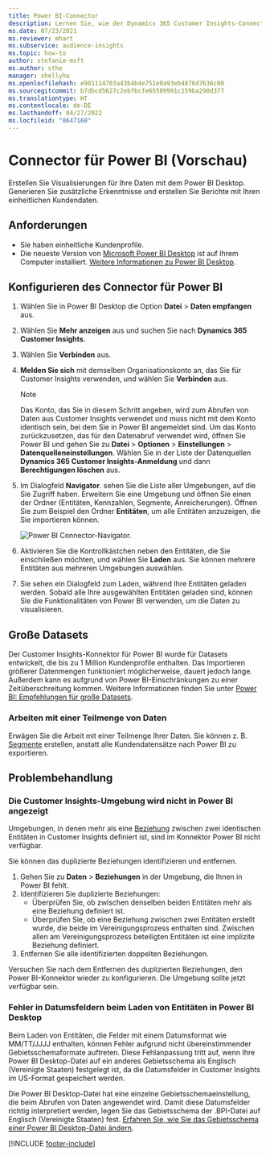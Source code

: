 ```yaml
---
title: Power BI-Connector
description: Lernen Sie, wie der Dynamics 365 Customer Insights-Connector in Power BI verwendet wird.
ms.date: 07/23/2021
ms.reviewer: mhart
ms.subservice: audience-insights
ms.topic: how-to
author: stefanie-msft
ms.author: sthe
manager: shellyha
ms.openlocfilehash: e901114703a43b4b4e751e0a93eb4876d7636c00
ms.sourcegitcommit: b7dbcd5627c2ebfbcfe65589991c159ba290d377
ms.translationtype: HT
ms.contentlocale: de-DE
ms.lasthandoff: 04/27/2022
ms.locfileid: "8647160"
---
```

# <a name="connector-for-power-bi-preview"></a>Connector für Power BI (Vorschau)

Erstellen Sie Visualisierungen für Ihre Daten mit dem Power BI Desktop. Generieren Sie zusätzliche Erkenntnisse und erstellen Sie Berichte mit Ihren einheitlichen Kundendaten.

## <a name="prerequisites"></a>Anforderungen

- Sie haben einheitliche Kundenprofile.
- Die neueste Version von [Microsoft Power BI Desktop](https://powerbi.microsoft.com/desktop/) ist auf Ihrem Computer installiert. [Weitere Informationen zu Power BI Desktop](/power-bi/desktop-what-is-desktop).

## <a name="configure-the-connector-for-power-bi"></a>Konfigurieren des Connector für Power BI

1. Wählen Sie in Power BI Desktop die Option **Datei** > **Daten empfangen** aus.

1. Wählen Sie **Mehr anzeigen** aus und suchen Sie nach **Dynamics 365 Customer Insights**.

1. Wählen Sie **Verbinden** aus.

1. **Melden Sie sich** mit demselben Organisationskonto an, das Sie für Customer Insights verwenden, und wählen Sie **Verbinden** aus.
   > [!NOTE]
   > Das Konto, das Sie in diesem Schritt angeben, wird zum Abrufen von Daten aus Customer Insights verwendet und muss nicht mit dem Konto identisch sein, bei dem Sie in Power BI angemeldet sind. Um das Konto zurückzusetzen, das für den Datenabruf verwendet wird, öffnen Sie Power BI und gehen Sie zu **Datei** > **Optionen** > **Einstellungen** > **Datenquelleneinstellungen**. Wählen Sie in der Liste der Datenquellen **Dynamics 365 Customer Insights-Anmeldung** und dann **Berechtigungen löschen** aus.  

1. Im Dialogfeld **Navigator**. sehen Sie die Liste aller Umgebungen, auf die Sie Zugriff haben. Erweitern Sie eine Umgebung und öffnen Sie einen der Ordner (Entitäten, Kennzahlen, Segmente, Anreicherungen). Öffnen Sie zum Beispiel den Ordner **Entitäten**, um alle Entitäten anzuzeigen, die Sie importieren können.

   ![Power BI Connector-Navigator.](media/power-bi-navigator.png "Power BI Connector-Navigator")

1. Aktivieren Sie die Kontrollkästchen neben den Entitäten, die Sie einschließen möchten, und wählen Sie **Laden** aus. Sie können mehrere Entitäten aus mehreren Umgebungen auswählen.

1. Sie sehen ein Dialogfeld zum Laden, während Ihre Entitäten geladen werden. Sobald alle Ihre ausgewählten Entitäten geladen sind, können Sie die Funktionalitäten von Power BI verwenden, um die Daten zu visualisieren.

## <a name="large-data-sets"></a>Große Datasets

Der Customer Insights-Konnektor für Power BI wurde für Datasets entwickelt, die bis zu 1 Million Kundenprofile enthalten. Das Importieren größerer Datenmengen funktioniert möglicherweise, dauert jedoch lange. Außerdem kann es aufgrund von Power BI-Einschränkungen zu einer Zeitüberschreitung kommen. Weitere Informationen finden Sie unter [Power BI: Empfehlungen für große Datasets](/power-bi/admin/service-premium-what-is#large-datasets). 

### <a name="work-with-a-subset-of-data"></a>Arbeiten mit einer Teilmenge von Daten

Erwägen Sie die Arbeit mit einer Teilmenge Ihrer Daten. Sie können z. B. [Segmente](segments.md) erstellen, anstatt alle Kundendatensätze nach Power BI zu exportieren.

## <a name="troubleshooting"></a>Problembehandlung

### <a name="customer-insights-environment-doesnt-show-in-power-bi"></a>Die Customer Insights-Umgebung wird nicht in Power BI angezeigt

Umgebungen, in denen mehr als eine [Beziehung](relationships.md) zwischen zwei identischen Entitäten in Customer Insights definiert ist, sind im Konnektor Power BI nicht verfügbar.

Sie können das duplizierte Beziehungen identifizieren und entfernen.

1. Gehen Sie zu **Daten** > **Beziehungen** in der Umgebung, die Ihnen in Power BI fehlt.
2. Identifizieren Sie duplizierte Beziehungen:
   - Überprüfen Sie, ob zwischen denselben beiden Entitäten mehr als eine Beziehung definiert ist.
   - Überprüfen Sie, ob eine Beziehung zwischen zwei Entitäten erstellt wurde, die beide im Vereinigungsprozess enthalten sind. Zwischen allen am Vereinigungsprozess beteiligten Entitäten ist eine implizite Beziehung definiert.
3. Entfernen Sie alle identifizierten doppelten Beziehungen.

Versuchen Sie nach dem Entfernen des duplizierten Beziehungen, den Power BI-Konnektor wieder zu konfigurieren. Die Umgebung sollte jetzt verfügbar sein.

### <a name="errors-on-date-fields-when-loading-entities-in-power-bi-desktop"></a>Fehler in Datumsfeldern beim Laden von Entitäten in Power BI Desktop

Beim Laden von Entitäten, die Felder mit einem Datumsformat wie MM/TT/JJJJ enthalten, können Fehler aufgrund nicht übereinstimmender Gebietsschemaformate auftreten. Diese Fehlanpassung tritt auf, wenn Ihre Power BI Desktop-Datei auf ein anderes Gebietsschema als Englisch (Vereinigte Staaten) festgelegt ist, da die Datumsfelder in Customer Insights im US-Format gespeichert werden.

Die Power BI Desktop-Datei hat eine einzelne Gebietsschemaeinstellung, die beim Abrufen von Daten angewendet wird. Damit diese Datumsfelder richtig interpretiert werden, legen Sie das Gebietsschema der .BPI-Datei auf Englisch (Vereinigte Staaten) fest. [Erfahren Sie, wie Sie das Gebietsschema einer Power BI Desktop-Datei ändern](/power-bi/fundamentals/supported-languages-countries-regions#choose-the-language-or-locale-of-power-bi-desktop).

[!INCLUDE [footer-include](includes/footer-banner.md)]
